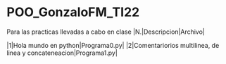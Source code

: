 # POO_GonzaloFM_TI22
Para las practicas llevadas a cabo en clase
|N.|Descripcion|Archivo|

|1|Hola mundo en python|Programa0.py|
|2|Comentariorios multilinea, de linea y concateneacion|Programa1.py|


